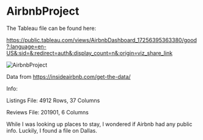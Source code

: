 # AirbnbProject

The Tableau file can be found here:

https://public.tableau.com/views/AirbnbDashboard_17256395363380/good?:language=en-US&:sid=&:redirect=auth&:display_count=n&:origin=viz_share_link

![AirbnbProject](https://github.com/user-attachments/assets/ccc7c62e-0442-4dd6-a3f5-0307cac6e37e)



Data from https://insideairbnb.com/get-the-data/

Info:

Listings File: 4912 Rows, 37 Columns

Reviews File: 201901, 6 Columns

While I was looking up places to stay, I wondered if Airbnb had any public info. Luckily, I found a file on Dallas.
